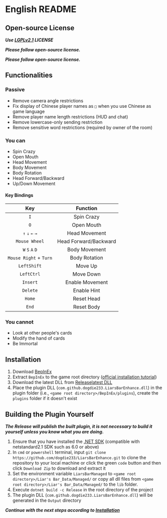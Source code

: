 # English README

## Open-source License

***Use [LGPLv2.1](LICENSE.txt) LICENSE***

***Please follow open-source license.***

***Please follow open-source license.***

## Functionalities

### Passive

- Remove camera angle restrictions  
- Fix display of Chinese player names as `□` when you use Chinese as game language  
- Remove player name length restrictions (HUD and chat)  
- Remove lowercase-only sending restriction  
- Remove sensitive word restrictions (required by owner of the room)  

### You can

- Spin Crazy  
- Open Mouth  
- Head Movement  
- Body Movement  
- Body Rotation  
- Head Forward/Backward  
- Up/Down Movement  

#### Key Bindings

| Key                    | Function              |
| :--------------------: | :-------------------: |
| `I`                    | Spin Crazy            |
| `O`                    | Open Mouth            |
| `↑` `↓` `←` `→`        | Head Movement         |
| `Mouse Wheel`          | Head Forward/Backward |
| `W` `S` `A` `D`        | Body Movement         |
| `Mouse Right` + `Turn` | Body Rotation         |
| `LeftShift`            | Move Up               |
| `LeftCtrl`             | Move Down             |
| `Insert`               | Enable Movement       |
| `Delete`               | Enable Hint           |
| `Home`                 | Reset Head            |
| `End`                  | Reset Body            |

### You cannot

- Look at other people's cards  
- Modify the hand of cards  
- Be Immortal  

## Installation

1. Download [BepInEx](https://github.com/BepInEx/BepInEx/releases/download/v5.4.23.2/BepInEx_win_x64_5.4.23.2.zip)  
2. Extract `BepInEx` to the game root directory ([official installation tutorial](https://docs.bepinex.dev/articles/user_guide/installation/index.html))  
3. Download the latest DLL from [Release](https://github.com/dogdie233/LiarsBarEnhance/releases)[latest DLL](https://github.com/dogdie233/LiarsBarEnhance/releases/download/1.0.0/com.github.dogdie233.LiarsBarEnhance.dll)  
4. Place the plugin DLL (`com.github.dogdie233.LiarsBarEnhance.dll`) in the plugin folder (i.e., `<game root directory>/BepInEx/plugins`), create the `plugins` folder if it doesn't exist  

## Building the Plugin Yourself

***The Release will publish the built plugin, it is not necessary to build it yourself unless you know what you are doing.***

1. Ensure that you have installed the [.NET SDK](https://dotnet.microsoft.com/zh-cn/download) (compatible with netstandard2.1 SDK such as 6.0 or above)  
2. In `cmd` or `powershell` terminal, input `git clone https://github.com/dogdie233/LiarsBarEnhance.git` to clone the repository to your local machine or click the green `code` button and then click `Download Zip` to download and extract it  
3. Set the environment variable `LiarsBarManaged` to `<game root directory>/Liar's Bar_Data/Managed/` or copy all dll files from `<game root directory>/Liar's Bar_Data/Managed/` to the `lib` folder.  
4. Execute `dotnet build -c Release` in the root directory of the project  
5. The plugin DLL (`com.github.dogdie233.LiarsBarEnhance.dll`) will be generated in the `Output` directory  

***Continue with the next steps according to [Installation](#installation)***
